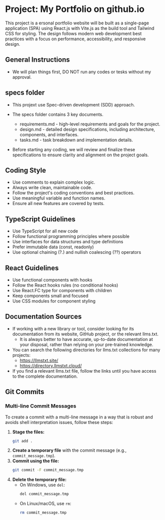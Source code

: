 # Project: My Portfolio on github.io

This project is a ersonal portfolio website will be built as a single-page application (SPA) using React.js with Vite.js as the build tool and Tailwind CSS for styling. The design follows modern web development best practices with a focus on performance, accessibility, and responsive design.

## General Instructions

- We will plan things first, DO NOT run any codes or tesks without my approval.

## specs folder

- This projext use Spec-driven development (SDD) approach.
- The specs folder contains 3 key documents.

  - requirements.md - high-level requirements and goals for the project.
  - design.md - detailed design specifications, including architecture, components, and interfaces.
  - tasks.md - task breakdown and implementation details.

- Before starting any coding, we will review and finalize these specifications to ensure clarity and alignment on the project goals.

## Coding Style

- Use comments to explain complex logic.
- Always write clean, maintainable code.
- Follow the project's coding conventions and best practices.
- Use meaningful variable and function names.
- Ensure all new features are covered by tests.

## TypeScript Guidelines

- Use TypeScript for all new code
- Follow functional programming principles where possible
- Use interfaces for data structures and type definitions
- Prefer immutable data (const, readonly)
- Use optional chaining (?.) and nullish coalescing (??) operators

## React Guidelines

- Use functional components with hooks
- Follow the React hooks rules (no conditional hooks)
- Use React.FC type for components with children
- Keep components small and focused
- Use CSS modules for component styling

## Documentation Sources

- If working with a new library or tool, consider looking for its documentation from its website, GitHub project, or the relevant llms.txt.
  - It is always better to have accurate, up-to-date documentation at your disposal, rather than relying on your pre-trained knowledge.
- You can search the following directories for llms.txt collections for many projects:
  - <https://llmstxt.site/>
  - <https://directory.llmstxt.cloud/>
- If you find a relevant llms.txt file, follow the links until you have access to the complete documentation.

## Git Commits

### Multi-line Commit Messages

To create a commit with a multi-line message in a way that is robust and avoids shell interpretation issues, follow these steps:

1.  **Stage the files:**
    ```bash
    git add .
    ```
2.  **Create a temporary file** with the commit message (e.g., `commit_message.tmp`).
3.  **Commit using the file:**
    ```bash
    git commit -F commit_message.tmp
    ```
4.  **Delete the temporary file:**
    -   On Windows, use `del`:
        ```bash
        del commit_message.tmp
        ```
    -   On Linux/macOS, use `rm`:
        ```bash
        rm commit_message.tmp
        ```